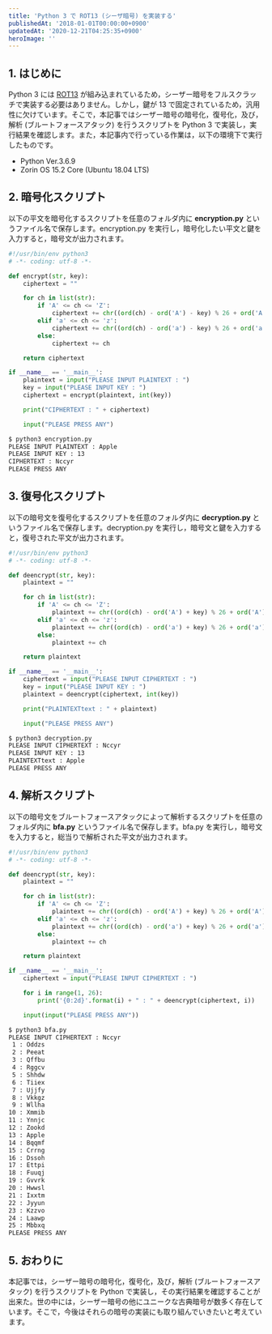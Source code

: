 ```yaml
---
title: 'Python 3 で ROT13 (シーザ暗号) を実装する'
publishedAt: '2018-01-01T00:00:00+0900'
updatedAt: '2020-12-21T04:25:35+0900'
heroImage: ''
---
```


## 1. はじめに

Python 3 には [ROT13](https://docs.python.org/ja/3/library/codecs.html#text-transforms) が組み込まれているため，シーザー暗号をフルスクラッチで実装する必要はありません。しかし，鍵が 13 で固定されているため，汎用性に欠けています。そこで，本記事ではシーザー暗号の暗号化，復号化，及び，解析 (ブルートフォースアタック) を行うスクリプトを Python 3 で実装し，実行結果を確認します。また，本記事内で行っている作業は，以下の環境下で実行したものです。

- Python Ver.3.6.9
- Zorin OS 15.2 Core (Ubuntu 18.04 LTS)

## 2. 暗号化スクリプト

以下の平文を暗号化するスクリプトを任意のフォルダ内に **encryption.py** というファイル名で保存します。encryption.py を実行し，暗号化したい平文と鍵を入力すると，暗号文が出力されます。

```python title="encryption.py"
#!/usr/bin/env python3
# -*- coding: utf-8 -*-

def encrypt(str, key):
    ciphertext = ""

    for ch in list(str):
        if 'A' <= ch <= 'Z':
            ciphertext += chr((ord(ch) - ord('A') - key) % 26 + ord('A'))
        elif 'a' <= ch <= 'z':
            ciphertext += chr((ord(ch) - ord('a') - key) % 26 + ord('a'))
        else:
            ciphertext += ch

    return ciphertext

if __name__ == '__main__':
    plaintext = input("PLEASE INPUT PLAINTEXT : ")
    key = input("PLEASE INPUT KEY : ")
    ciphertext = encrypt(plaintext, int(key))

    print("CIPHERTEXT : " + ciphertext)

    input("PLEASE PRESS ANY")
```

```bash
$ python3 encryption.py
PLEASE INPUT PLAINTEXT : Apple
PLEASE INPUT KEY : 13
CIPHERTEXT : Nccyr
PLEASE PRESS ANY
```

## 3. 復号化スクリプト

以下の暗号文を復号化するスクリプトを任意のフォルダ内に **decryption.py** というファイル名で保存します。decryption.py を実行し，暗号文と鍵を入力すると，復号された平文が出力されます。

```python title="decryption.py"
#!/usr/bin/env python3
# -*- coding: utf-8 -*-

def deencrypt(str, key):
    plaintext = ""

    for ch in list(str):
        if 'A' <= ch <= 'Z':
            plaintext += chr((ord(ch) - ord('A') + key) % 26 + ord('A'))
        elif 'a' <= ch <= 'z':
            plaintext += chr((ord(ch) - ord('a') + key) % 26 + ord('a'))
        else:
            plaintext += ch

    return plaintext

if __name__ == '__main__':
    ciphertext = input("PLEASE INPUT CIPHERTEXT : ")
    key = input("PLEASE INPUT KEY : ")
    plaintext = deencrypt(ciphertext, int(key))

    print("PLAINTEXTtext : " + plaintext)

    input("PLEASE PRESS ANY")
```

```bash
$ python3 decryption.py
PLEASE INPUT CIPHERTEXT : Nccyr
PLEASE INPUT KEY : 13
PLAINTEXTtext : Apple
PLEASE PRESS ANY
```

## 4. 解析スクリプト

以下の暗号文をブルートフォースアタックによって解析するスクリプトを任意のフォルダ内に **bfa.py** というファイル名で保存します。bfa.py を実行し，暗号文を入力すると，総当りで解析された平文が出力されます。

```python title="bfa.py"
#!/usr/bin/env python3
# -*- coding: utf-8 -*-

def deencrypt(str, key):
    plaintext = ""

    for ch in list(str):
        if 'A' <= ch <= 'Z':
            plaintext += chr((ord(ch) - ord('A') + key) % 26 + ord('A'))
        elif 'a' <= ch <= 'z':
            plaintext += chr((ord(ch) - ord('a') + key) % 26 + ord('a'))
        else:
            plaintext += ch

    return plaintext

if __name__ == '__main__':
    ciphertext = input("PLEASE INPUT CIPHERTEXT : ")

    for i in range(1, 26):
        print('{0:2d}'.format(i) + " : " + deencrypt(ciphertext, i))

    input(input("PLEASE PRESS ANY"))
```

```bash
$ python3 bfa.py
PLEASE INPUT CIPHERTEXT : Nccyr
 1 : Oddzs
 2 : Peeat
 3 : Qffbu
 4 : Rggcv
 5 : Shhdw
 6 : Tiiex
 7 : Ujjfy
 8 : Vkkgz
 9 : Wllha
10 : Xmmib
11 : Ynnjc
12 : Zookd
13 : Apple
14 : Bqqmf
15 : Crrng
16 : Dssoh
17 : Ettpi
18 : Fuuqj
19 : Gvvrk
20 : Hwwsl
21 : Ixxtm
22 : Jyyun
23 : Kzzvo
24 : Laawp
25 : Mbbxq
PLEASE PRESS ANY
```

## 5. おわりに

本記事では，シーザー暗号の暗号化，復号化，及び，解析 (ブルートフォースアタック) を行うスクリプトを Python で実装し，その実行結果を確認することが出来た。世の中には，シーザー暗号の他にユニークな古典暗号が数多く存在しています。そこで，今後はそれらの暗号の実装にも取り組んでいきたいと考えています。
